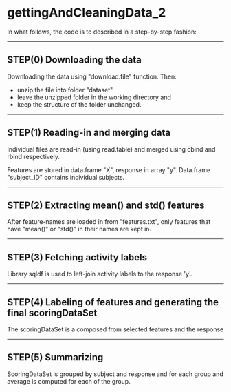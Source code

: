 # gettingAndCleaningData_2

In what follows, the code is to described in a step-by-step fashion:

----------------------------------
STEP(0) Downloading the data
----------------------------------
Downloading the data using "download.file" function. Then:
- unzip the file into folder "dataset"
- leave the unzipped folder in the working directory and 
- keep the structure of the folder unchanged.

----------------------------------
STEP(1) Reading-in and merging data
----------------------------------
Individual files are read-in (using read.table) and merged
using cbind and rbind respectively.

Features are stored in data.frame "X", response in array "y".
Data.frame "subject_ID" contains individual subjects.

----------------------------------
STEP(2) Extracting mean() and std() features
----------------------------------

After feature-names are loaded in from "features.txt", only
features that have "mean()" or "std()" in their names are kept in.

----------------------------------
STEP(3) Fetching activity labels
----------------------------------
Library sqldf is used to left-join activity labels to the response 'y'.

----------------------------------
STEP(4) Labeling of features and generating the final scoringDataSet
----------------------------------
The scoringDataSet is a composed from selected features and the response

----------------------------------
STEP(5) Summarizing
----------------------------------
ScoringDataSet is grouped by subject and response and for each group and
average is computed for each of the group.
